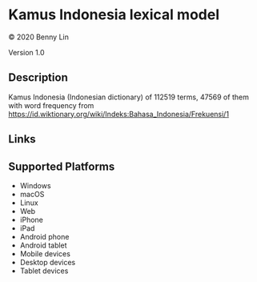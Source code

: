 Kamus Indonesia lexical model
===================

© 2020 Benny Lin

Version 1.0

Description
-----------

Kamus Indonesia (Indonesian dictionary) of 112519 terms, 47569 of them with word frequency from https://id.wiktionary.org/wiki/Indeks:Bahasa_Indonesia/Frekuensi/1

Links
-----

Supported Platforms
-------------------
 * Windows
 * macOS
 * Linux
 * Web
 * iPhone
 * iPad
 * Android phone
 * Android tablet
 * Mobile devices
 * Desktop devices
 * Tablet devices

